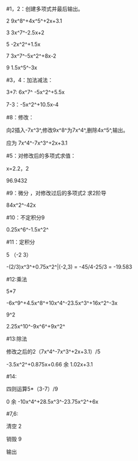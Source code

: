 #1，2：创建多项式并最后输出。 

2	9x^8^+4x^5^+2x+3.1

3	3x^7^-2.5x+2

5	-2x^2^+1.5x

7	3x^7^-5x^2^+8x-2

9	1.5x^5^-3x 

#3，4：加法减法：

3+7:  6x^7^ -5x^2^+5.5x

7-3：-5x^2^+10.5x-4

#8：修改：

向2插入-7x^3^,修改9x^8^为7x^4^,删除4x^5^,输出。

应为 7x^4^-7x^3^+2x+3.1

#5：对修改后的多项式求值：

x=2.2，2

96.9432

#9：微分 ，对修改过后的多项式2 求2阶导

84x^2^-42x

#10：不定积分9

0.25x^6^-1.5x^2^

#11：定积分

5 （-2 3）

-(2/3)x^3^+0.75x^2^|(-2,3) = -45/4-25/3 = -19.583

#12:乘法 

5*7

-6x^9^+4.5x^8^+10x^4^-23.5x^3^+16x^2^-3x

9^2

2.25x^10^-9x^6^+9x^2^

#13:除法 

修改之后的2（7x^4^-7x^3^+2x+3.1）/5

-3.5x^2^+0.875x+0.66 余 1.02x+3.1

#14:

四则运算5*（3-7）/9 

0 余 -10x^4^+28.5x^3^-23.75x^2^+6x

#7,6:

清空 2

销毁 9

输出
